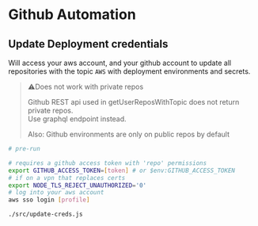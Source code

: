 # Github Automation

## Update Deployment credentials

Will access your aws account, and your github account to update all repositories with the topic `AWS` with deployment environments and secrets.

> ⚠️Does not work with private repos
> 
> Github REST api used in getUserReposWithTopic does not return private repos. \
> Use graphql endpoint instead.
>
> Also: Github environments are only on public repos by default


```sh
# pre-run

# requires a github access token with 'repo' permissions
export GITHUB_ACCESS_TOKEN=[token] # or $env:GITHUB_ACCESS_TOKEN
# if on a vpn that replaces certs
export NODE_TLS_REJECT_UNAUTHORIZED='0'
# log into your aws account
aws sso login [profile]
```

```sh
./src/update-creds.js
```
